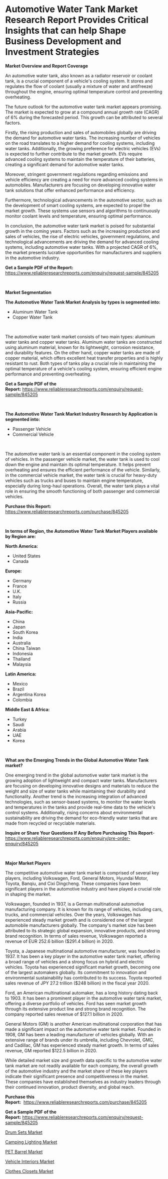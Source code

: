 <p><h1>Automotive Water Tank Market Research Report Provides Critical Insights that can help Shape Business Development and Investment Strategies</h1></p><p><strong>Market Overview and Report Coverage</strong></p>
<p><p>An automotive water tank, also known as a radiator reservoir or coolant tank, is a crucial component of a vehicle's cooling system. It stores and regulates the flow of coolant (usually a mixture of water and antifreeze) throughout the engine, ensuring optimal temperature control and preventing overheating.</p><p>The future outlook for the automotive water tank market appears promising. The market is expected to grow at a compound annual growth rate (CAGR) of 6% during the forecasted period. This growth can be attributed to several factors.</p><p>Firstly, the rising production and sales of automobiles globally are driving the demand for automotive water tanks. The increasing number of vehicles on the road translates to a higher demand for cooling systems, including water tanks. Additionally, the growing preference for electric vehicles (EVs) is expected to further contribute to the market growth. EVs require advanced cooling systems to maintain the temperature of their batteries, creating a significant demand for automotive water tanks.</p><p>Moreover, stringent government regulations regarding emissions and vehicle efficiency are creating a need for more advanced cooling systems in automobiles. Manufacturers are focusing on developing innovative water tank solutions that offer enhanced performance and efficiency.</p><p>Furthermore, technological advancements in the automotive sector, such as the development of smart cooling systems, are expected to propel the market growth. These systems use sensors and algorithms to continuously monitor coolant levels and temperature, ensuring optimal performance.</p><p>In conclusion, the automotive water tank market is poised for substantial growth in the coming years. Factors such as the increasing production and sales of vehicles, the rise of electric vehicles, government regulations, and technological advancements are driving the demand for advanced cooling systems, including automotive water tanks. With a projected CAGR of 6%, the market presents lucrative opportunities for manufacturers and suppliers in the automotive industry.</p></p>
<p><strong>Get a Sample PDF of the Report:</strong> <a href="https://www.reliableresearchreports.com/enquiry/request-sample/845205">https://www.reliableresearchreports.com/enquiry/request-sample/845205</a></p>
<p>&nbsp;</p>
<p><strong>Market Segmentation</strong></p>
<p><strong>The Automotive Water Tank Market Analysis by types is segmented into:</strong></p>
<p><ul><li>Aluminum Water Tank</li><li>Copper Water Tank</li></ul></p>
<p>&nbsp;</p>
<p><p>The automotive water tank market consists of two main types: aluminum water tanks and copper water tanks. Aluminum water tanks are constructed using aluminum material, known for its lightweight, corrosion resistance, and durability features. On the other hand, copper water tanks are made of copper material, which offers excellent heat transfer properties and is highly resistant to rust. Both types of tanks play a crucial role in maintaining the optimal temperature of a vehicle's cooling system, ensuring efficient engine performance and preventing overheating.</p></p>
<p><strong>Get a Sample PDF of the Report:</strong>&nbsp;<a href="https://www.reliableresearchreports.com/enquiry/request-sample/845205">https://www.reliableresearchreports.com/enquiry/request-sample/845205</a></p>
<p>&nbsp;</p>
<p><strong>The Automotive Water Tank Market Industry Research by Application is segmented into:</strong></p>
<p><ul><li>Passenger Vehicle</li><li>Commercial Vehicle</li></ul></p>
<p>&nbsp;</p>
<p><p>The automotive water tank is an essential component in the cooling system of vehicles. In the passenger vehicle market, the water tank is used to cool down the engine and maintain its optimal temperature. It helps prevent overheating and ensures the efficient performance of the vehicle. Similarly, in the commercial vehicle market, the water tank is crucial for heavy-duty vehicles such as trucks and buses to maintain engine temperature, especially during long-haul operations. Overall, the water tank plays a vital role in ensuring the smooth functioning of both passenger and commercial vehicles.</p></p>
<p><strong>Purchase this Report:</strong>&nbsp; <a href="https://www.reliableresearchreports.com/purchase/845205">https://www.reliableresearchreports.com/purchase/845205</a></p>
<p>&nbsp;</p>
<p><strong>In terms of Region, the Automotive Water Tank Market Players available by Region are:</strong></p>
<p>
    <p> <strong> North America: </strong>
        <ul>
            <li>United States</li>
            <li>Canada</li>
        </ul>
        </p> 
    <p> <strong> Europe: </strong>
        <ul>
            <li>Germany</li>
            <li>France</li>
            <li>U.K.</li>
            <li>Italy</li>
            <li>Russia</li>
        </ul>
        </p> 
    <p> <strong> Asia-Pacific: </strong>
        <ul>
            <li>China</li>
            <li>Japan</li>
            <li>South Korea</li>
            <li>India</li>
            <li>Australia</li>
            <li>China Taiwan</li>
            <li>Indonesia</li>
            <li>Thailand</li>
            <li>Malaysia</li>
        </ul>
        </p> 
    <p> <strong> Latin America: </strong>
        <ul>
            <li>Mexico</li>
            <li>Brazil</li>
            <li>Argentina Korea</li>
            <li>Colombia</li>
        </ul>
        </p> 
    <p> <strong> Middle East & Africa: </strong>
        <ul>
            <li>Turkey</li>
            <li>Saudi</li>
            <li>Arabia</li>
            <li>UAE</li>
            <li>Korea</li>
        </ul>
    </p>
    </p>
<p>&nbsp;</p>
<p><strong>What are the Emerging Trends in the Global Automotive Water Tank market?</strong></p>
<p><p>One emerging trend in the global automotive water tank market is the growing adoption of lightweight and compact water tanks. Manufacturers are focusing on developing innovative designs and materials to reduce the weight and size of water tanks while maintaining their durability and functionality. Another trend is the increasing integration of advanced technologies, such as sensor-based systems, to monitor the water levels and temperatures in the tanks and provide real-time data to the vehicle's control systems. Additionally, rising concerns about environmental sustainability are driving the demand for eco-friendly water tanks that are made from recycled or recyclable materials.</p></p>
<p><strong>Inquire or Share Your Questions If Any Before Purchasing This Report</strong>- <a href="https://www.reliableresearchreports.com/enquiry/pre-order-enquiry/845205">https://www.reliableresearchreports.com/enquiry/pre-order-enquiry/845205</a></p>
<p>&nbsp;</p>
<p><strong>Major Market Players</strong></p>
<p><p>The competitive automotive water tank market is comprised of several key players, including Volkswagen, Ford, General Motors, Hyundai Motor, Toyota, Banqiu, and Cixi Dingcheng. These companies have been significant players in the automotive industry and have played a crucial role in shaping the market.</p><p>Volkswagen, founded in 1937, is a German multinational automotive manufacturing company. It is known for its range of vehicles, including cars, trucks, and commercial vehicles. Over the years, Volkswagen has experienced steady market growth and is considered one of the largest automobile manufacturers globally. The company's market size has been attributed to its strategic global expansion, innovative products, and strong brand recognition. In terms of sales revenue, Volkswagen reported a revenue of EUR 252.6 billion ($291.4 billion) in 2020.</p><p>Toyota, a Japanese multinational automotive manufacturer, was founded in 1937. It has been a key player in the automotive water tank market, offering a broad range of vehicles and a strong focus on hybrid and electric vehicles. Toyota has experienced significant market growth, becoming one of the largest automakers globally. Its commitment to innovation and environmental sustainability has contributed to its success. Toyota reported sales revenue of JPY 27.2 trillion ($248 billion) in the fiscal year 2020.</p><p>Ford, an American multinational automaker, has a long history dating back to 1903. It has been a prominent player in the automotive water tank market, offering a diverse portfolio of vehicles. Ford has seen market growth through its extensive product line and strong brand recognition. The company reported sales revenue of $127.1 billion in 2020.</p><p>General Motors (GM) is another American multinational corporation that has made a significant impact on the automotive water tank market. Founded in 1908, GM has been a leading manufacturer of vehicles globally. With an extensive range of brands under its umbrella, including Chevrolet, GMC, and Cadillac, GM has experienced steady market growth. In terms of sales revenue, GM reported $122.5 billion in 2020.</p><p>While detailed market size and growth data specific to the automotive water tank market are not readily available for each company, the overall growth of the automotive industry and the market share of these key players indicate their significant presence and competitiveness in the market. These companies have established themselves as industry leaders through their continued innovation, product diversity, and global reach.</p></p>
<p><strong>Purchase this Report:</strong>&nbsp;&nbsp;<a href="https://www.reliableresearchreports.com/purchase/845205">https://www.reliableresearchreports.com/purchase/845205</a></p>
<p></p>
<p><strong>Get a Sample PDF of the Report:</strong>&nbsp;<a href="https://www.reliableresearchreports.com/enquiry/request-sample/845205">https://www.reliableresearchreports.com/enquiry/request-sample/845205</a></p>
<p><p><a href="https://medium.com/@ethelcrooks2023/drum-sets-market-insights-into-market-cagr-market-trends-and-growth-strategies-8e7f5d5563fe">Drum Sets Market</a></p><p><a href="https://medium.com/@saigemarvin1946/camping-lighting-market-size-reveals-the-best-marketing-channels-in-global-industry-c034bafcec7b">Camping Lighting Market</a></p><p><a href="https://medium.com/@lloydgrimes52/pet-barrel-market-comprehensive-assessment-by-type-application-and-geography-d59dd262b86f">PET Barrel Market</a></p><p><a href="https://github.com/RichRobinson5/Market-Research-Report-List-2/blob/main/vehicle-interiors-market.md">Vehicle Interiors Market</a></p><p><a href="https://medium.com/@malliefeest1955/clothes-closets-market-report-reveals-the-latest-trends-and-growth-opportunities-of-this-market-fa77cc198321">Clothes Closets Market</a></p></p>